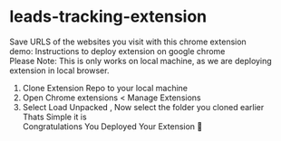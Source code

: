 # leads-tracking-extension
Save URLS of the websites you visit with this chrome extension <br>
demo:
Instructions to deploy extension on google chrome <br>
Please Note: This is only works on local machine, as we are deploying extension in local browser.
1) Clone Extension Repo to your local machine 
2) Open Chrome extensions < Manage Extensions
3) Select Load Unpacked , Now select the folder you cloned earlier <br>
Thats Simple it is <br>
Congratulations You Deployed Your Extension 🎉
